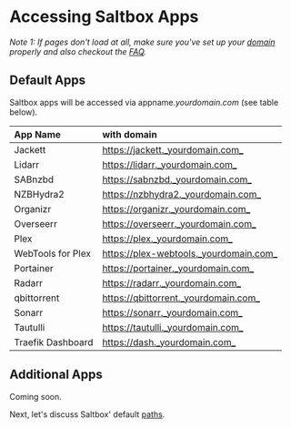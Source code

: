 # Accessing Saltbox Apps

_Note 1: If pages don't load at all, make sure you've set up your [domain](../../reference/domain.md) properly and also checkout the [FAQ](../../faq/System.md)._

## Default Apps

Saltbox apps will be accessed via appname._yourdomain.com_ (see table below).

| **App  Name**          | **with domain**                           |
|:---------------------- |:----------------------------------------- |
| Jackett                | <https://jackett._yourdomain.com_>        |
| Lidarr                 | <https://lidarr._yourdomain.com_>         |
| SABnzbd                | <https://sabnzbd._yourdomain.com_>        |
| NZBHydra2              | <https://nzbhydra2._yourdomain.com_>      |
| Organizr               | <https://organizr._yourdomain.com_>       |
| Overseerr              | <https://overseerr._yourdomain.com_>      |
| Plex                   | <https://plex._yourdomain.com_>           |
| WebTools for Plex      | <https://plex-webtools._yourdomain.com_>  |
| Portainer              | <https://portainer._yourdomain.com_>      |
| Radarr                 | <https://radarr._yourdomain.com_>         |
| qbittorrent            | <https://qbittorrent._yourdomain.com_>    |
| Sonarr                 | <https://sonarr._yourdomain.com_>         |
| Tautulli               | <https://tautulli._yourdomain.com_>       |
| Traefik Dashboard      | <https://dash._yourdomain.com_>           |

## Additional Apps

Coming soon.

Next, let's discuss Saltbox' default [paths](paths.md).
